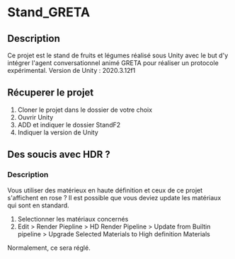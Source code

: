 # Stand_GRETA

## Description 
Ce projet est le stand de fruits et légumes réalisé sous Unity avec le but d'y intégrer l'agent conversationnel animé GRETA pour réaliser un protocole expérimental.
Version de Unity : 2020.3.12f1

## Récuperer le projet
1. Cloner le projet dans le dossier de votre choix
2. Ouvrir Unity
3. ADD et indiquer le dossier StandF2
4. Indiquer la version de Unity

## Des soucis avec HDR ? 
### Description 
Vous utiliser des matérieux en haute définition et ceux de ce projet s'affichent en rose ? Il est possible que vous deviez update les matériaux qui sont en standard. 
1. Selectionner les matériaux concernés
2. Edit > Render Piepline > HD Render Pipeline > Update from Builtin pipeline > Upgrade Selected Materials to High definition Materials

Normalement, ce sera réglé. 
